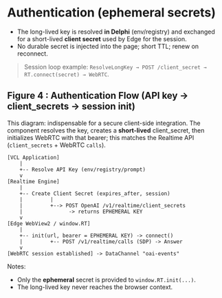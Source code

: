# Authentication (ephemeral secrets)
- The long-lived key is resolved **in Delphi** (env/registry) and exchanged for a short-lived **client secret** used by Edge for the session.
- No durable secret is injected into the page; short TTL; renew on reconnect.

> Session loop example: `ResolveLongKey → POST /client_secret → RT.connect(secret) → WebRTC`.

## Figure 4 : Authentication Flow (API key → client_secrets → session init)
This diagram: indispensable for a secure client-side integration. The component resolves the key, creates a **short-lived** client_secret, then initializes WebRTC with that bearer; this matches the Realtime API (`client_secrets` + WebRTC `calls`).

```text
[VCL Application]
    |
    +-- Resolve API Key (env/registry/prompt)
    v
[Realtime Engine]
    |
    +-- Create Client Secret (expires_after, session)
    |         |
    |         +--> POST OpenAI /v1/realtime/client_secrets
    |               -> returns EPHEMERAL KEY
    v
[Edge WebView2 / window.RT]
    |
    +-- init(url, bearer = EPHEMERAL KEY) -> connect()
    |         +-- POST /v1/realtime/calls (SDP) -> Answer
    v
[WebRTC session established] -> DataChannel "oai-events"
```

Notes:
- Only the **ephemeral** secret is provided to `window.RT.init(...)`.
- The long-lived key never reaches the browser context.

<br>
